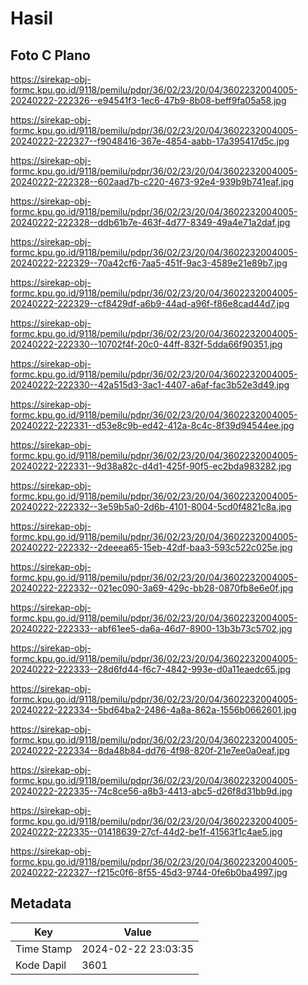 # Hasil

## Foto C Plano

https://sirekap-obj-formc.kpu.go.id/9118/pemilu/pdpr/36/02/23/20/04/3602232004005-20240222-222326--e94541f3-1ec6-47b9-8b08-beff9fa05a58.jpg

https://sirekap-obj-formc.kpu.go.id/9118/pemilu/pdpr/36/02/23/20/04/3602232004005-20240222-222327--f9048416-367e-4854-aabb-17a395417d5c.jpg

https://sirekap-obj-formc.kpu.go.id/9118/pemilu/pdpr/36/02/23/20/04/3602232004005-20240222-222328--602aad7b-c220-4673-92e4-939b9b741eaf.jpg

https://sirekap-obj-formc.kpu.go.id/9118/pemilu/pdpr/36/02/23/20/04/3602232004005-20240222-222328--ddb61b7e-463f-4d77-8349-49a4e71a2daf.jpg

https://sirekap-obj-formc.kpu.go.id/9118/pemilu/pdpr/36/02/23/20/04/3602232004005-20240222-222329--70a42cf6-7aa5-451f-9ac3-4589e21e89b7.jpg

https://sirekap-obj-formc.kpu.go.id/9118/pemilu/pdpr/36/02/23/20/04/3602232004005-20240222-222329--cf8429df-a6b9-44ad-a96f-f86e8cad44d7.jpg

https://sirekap-obj-formc.kpu.go.id/9118/pemilu/pdpr/36/02/23/20/04/3602232004005-20240222-222330--10702f4f-20c0-44ff-832f-5dda66f90351.jpg

https://sirekap-obj-formc.kpu.go.id/9118/pemilu/pdpr/36/02/23/20/04/3602232004005-20240222-222330--42a515d3-3ac1-4407-a6af-fac3b52e3d49.jpg

https://sirekap-obj-formc.kpu.go.id/9118/pemilu/pdpr/36/02/23/20/04/3602232004005-20240222-222331--d53e8c9b-ed42-412a-8c4c-8f39d94544ee.jpg

https://sirekap-obj-formc.kpu.go.id/9118/pemilu/pdpr/36/02/23/20/04/3602232004005-20240222-222331--9d38a82c-d4d1-425f-90f5-ec2bda983282.jpg

https://sirekap-obj-formc.kpu.go.id/9118/pemilu/pdpr/36/02/23/20/04/3602232004005-20240222-222332--3e59b5a0-2d6b-4101-8004-5cd0f4821c8a.jpg

https://sirekap-obj-formc.kpu.go.id/9118/pemilu/pdpr/36/02/23/20/04/3602232004005-20240222-222332--2deeea65-15eb-42df-baa3-593c522c025e.jpg

https://sirekap-obj-formc.kpu.go.id/9118/pemilu/pdpr/36/02/23/20/04/3602232004005-20240222-222332--021ec090-3a69-429c-bb28-0870fb8e6e0f.jpg

https://sirekap-obj-formc.kpu.go.id/9118/pemilu/pdpr/36/02/23/20/04/3602232004005-20240222-222333--abf61ee5-da6a-46d7-8900-13b3b73c5702.jpg

https://sirekap-obj-formc.kpu.go.id/9118/pemilu/pdpr/36/02/23/20/04/3602232004005-20240222-222333--28d6fd44-f6c7-4842-993e-d0a11eaedc65.jpg

https://sirekap-obj-formc.kpu.go.id/9118/pemilu/pdpr/36/02/23/20/04/3602232004005-20240222-222334--5bd64ba2-2486-4a8a-862a-1556b0662601.jpg

https://sirekap-obj-formc.kpu.go.id/9118/pemilu/pdpr/36/02/23/20/04/3602232004005-20240222-222334--8da48b84-dd76-4f98-820f-21e7ee0a0eaf.jpg

https://sirekap-obj-formc.kpu.go.id/9118/pemilu/pdpr/36/02/23/20/04/3602232004005-20240222-222335--74c8ce56-a8b3-4413-abc5-d26f8d31bb9d.jpg

https://sirekap-obj-formc.kpu.go.id/9118/pemilu/pdpr/36/02/23/20/04/3602232004005-20240222-222335--01418639-27cf-44d2-be1f-41563f1c4ae5.jpg

https://sirekap-obj-formc.kpu.go.id/9118/pemilu/pdpr/36/02/23/20/04/3602232004005-20240222-222327--f215c0f6-8f55-45d3-9744-0fe6b0ba4997.jpg


## Metadata

| Key        | Value               |
| ---------- | ------------------- |
| Time Stamp | 2024-02-22 23:03:35 |
| Kode Dapil | 3601                |




